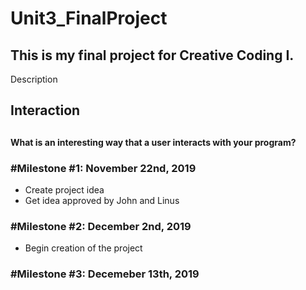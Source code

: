 # Unit3_FinalProject
 <h2>This is my final project for Creative Coding I.</h2>


Description


<h2>Interaction<h2>
 <h4>What is an interesting way that a user interacts with your program?</h4>

<h3>#Milestone #1: November 22nd, 2019</h3>
<ul>
 <li>Create project idea</li>
 <li>Get idea approved by John and Linus</li>
 </ul>


<h3>#Milestone #2: December 2nd, 2019</h3>
<ul>
 <li>Begin creation of the project</li>
 </ul>


<h3>#Milestone #3: Decemeber 13th, 2019</h3>
